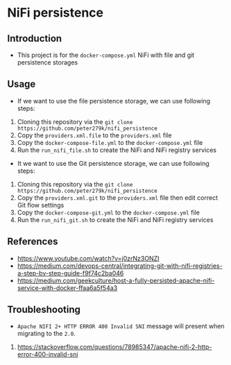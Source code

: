 # NiFi persistence

## Introduction

- This project is for the `docker-compose.yml` NiFi with file and git persistence storages

## Usage

- If we want to use the file persistence storage, we can use following steps:

1. Cloning this repository via the `git clone https://github.com/peter279k/nifi_persistence`
2. Copy the `providers.xml.file` to the `providers.xml` file
3. Copy the `docker-compose-file.yml` to the `docker-compose.yml` file
4. Run the `run_nifi_file.sh` to create the NiFi and NiFi registry services

- It we want to use the Git persistence storage, we can use following steps:

1. Cloning this repository via the `git clone https://github.com/peter279k/nifi_persistence`
2. Copy the `providers.xml.git` to the `providers.xml` file then edit correct Git flow settings
3. Copy the `docker-compose-git.yml` to the `docker-compose.yml` file
4. Run the `run_nifi_git.sh` to create the NiFi and NiFi registry services

## References

- https://www.youtube.com/watch?v=j0zrNz3ONZI
- https://medium.com/devops-central/integrating-git-with-nifi-registries-a-step-by-step-guide-f9f74c2ba046
- https://medium.com/geekculture/host-a-fully-persisted-apache-nifi-service-with-docker-ffaa6a5f54a3

## Troubleshooting

- `Apache NIFI 2+ HTTP ERROR 400 Invalid SNI` message will present when migrating to the `2.0`.

1. https://stackoverflow.com/questions/78985347/apache-nifi-2-http-error-400-invalid-sni
